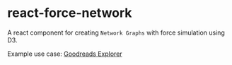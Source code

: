 # react-force-network

A react component for creating `Network Graphs` with force simulation using D3.

Example use case: [Goodreads Explorer](https://github.com/rpidanny/goodreads-explorer)
